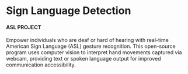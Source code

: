 # Sign Language Detection 
#### ASL PROJECT
Empower individuals who are deaf or hard of hearing with real-time American Sign Language (ASL) gesture recognition. This open-source program uses computer vision to interpret hand movements captured via webcam, providing text or spoken language output for improved communication accessibility.
